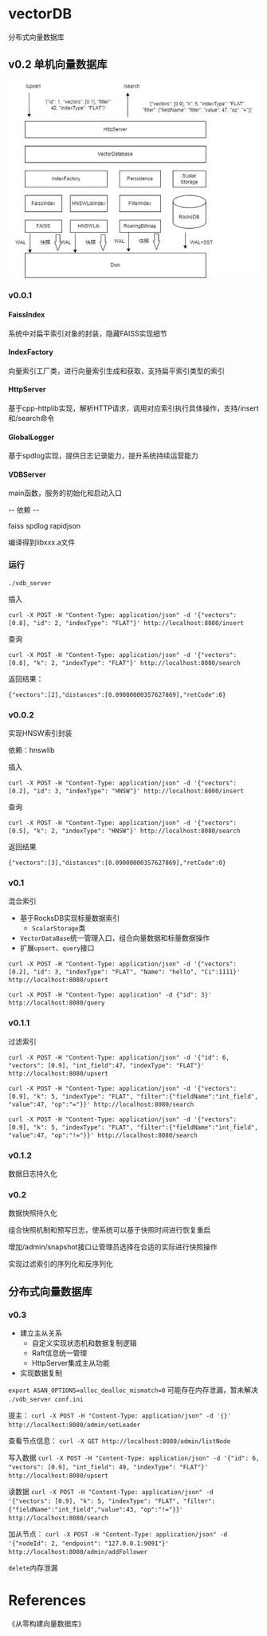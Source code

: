 # vectorDB
分布式向量数据库

## v0.2 单机向量数据库

![](./stand-alone.png)

### v0.0.1
#### FaissIndex
系统中对扁平索引对象的封装，隐藏FAISS实现细节
#### IndexFactory
向量索引工厂类，进行向量索引生成和获取，支持扁平索引类型的索引
#### HttpServer
基于cpp-httplib实现，解析HTTP请求，调用对应索引执行具体操作，支持/insert和/search命令
#### GlobalLogger 
基于spdlog实现，提供日志记录能力，提升系统持续运营能力
#### VDBServer
main函数，服务的初始化和启动入口

-- 依赖 --

faiss
spdlog
rapidjson

编译得到libxxx.a文件

### 运行

```
./vdb_server
```

插入
```
curl -X POST -H "Content-Type: application/json" -d '{"vectors": [0.8], "id": 2, "indexType": "FLAT"}' http://localhost:8080/insert
```

查询
```
curl -X POST -H "Content-Type: application/json" -d '{"vectors": [0.8], "k": 2, "indexType": "FLAT"}' http://localhost:8080/search
```
返回结果：
```
{"vectors":[2],"distances":[0.09000000357627869],"retCode":0}
```

### v0.0.2
实现HNSW索引封装

依赖：hnswlib

插入
```
curl -X POST -H "Content-Type: application/json" -d '{"vectors": [0.2], "id": 3, "indexType": "HNSW"}' http://localhost:8080/insert
```

查询
```
curl -X POST -H "Content-Type: application/json" -d '{"vectors": [0.5], "k": 2, "indexType": "HNSW"}' http://localhost:8080/search
```

返回结果
```
{"vectors":[3],"distances":[0.09000000357627869],"retCode":0}
```

### v0.1
混合索引
- 基于RocksDB实现标量数据索引
    - `ScalarStorage`类
- `VectorDataBase`统一管理入口，组合向量数据和标量数据操作
- 扩展`upsert`、`query`接口

```
curl -X POST -H "Content-Type: application/json" -d '{"vectors": [0.2], "id": 3, "indexType": "FLAT", "Name": "hello", "Ci":1111}' http://localhost:8080/upsert
```

```
curl -X POST -H "Content-Type: application" -d {"id": 3}' http://localhost:8080/query
```

### v0.1.1
过滤索引

```
curl -X POST -H "Content-Type: application/json" -d '{"id": 6, "vectors": [0.9], "int_field":47, "indexType": "FLAT"}' http://localhost:8080/upsert
```

```
curl -X POST -H "Content-Type: application/json" -d '{"vectors": [0.9], "k": 5, "indexType": "FLAT", "filter":{"fieldName":"int_field", "value":47, "op":"="}}' http://localhost:8080/search
```

```
curl -X POST -H "Content-Type: application/json" -d '{"vectors": [0.9], "k": 5, "indexType": "FLAT", "filter":{"fieldName":"int_field", "value":47, "op":"!="}}' http://localhost:8080/search
```

### v0.1.2
数据日志持久化

### v0.2
数据快照持久化

组合快照机制和预写日志，使系统可以基于快照时间进行恢复重启

增加/admin/snapshot接口让管理员选择在合适的实际进行快照操作

实现过滤索引的序列化和反序列化

## 分布式向量数据库

### v0.3

- 建立主从关系
    - 自定义实现状态机和数据复制逻辑
    - Raft信息统一管理
    - HttpServer集成主从功能
- 实现数据复制

`export ASAN_OPTIONS=alloc_dealloc_mismatch=0` 可能存在内存泄漏，暂未解决
`./vdb_server conf.ini`

提主：
`curl -X POST -H "Content-Type: application/json" -d '{}' http://localhost:8080/admin/setLeader`

查看节点信息：
`curl -X GET http://localhost:8080/admin/listNode`

写入数据
`curl -X POST -H "Content-Type: application/json" -d '{"id": 6, "vectors": [0.9], "int_field": 49, "indexType": "FLAT"}' http://localhost:8080/upsert`

读数据
`curl -X POST -H "Content-Type: application/json" -d '{"vectors": [0.9], "k": 5, "indexType": "FLAT", "filter":{"fieldName":"int_field","value":43, "op":"!="}}' http://localhost:8080/search`

加从节点：
`curl -X POST -H "Content-Type: application/json" -d '{"nodeId": 2, "endpoint": "127.0.0.1:9091"}' http://localhost:8080/admin/addFollower`


`delete`内存泄漏

# References
《从零构建向量数据库》